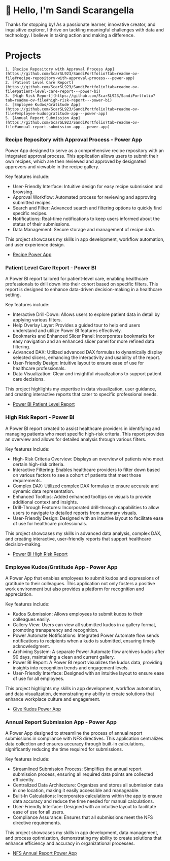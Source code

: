 
# 👋 Hello, I'm Sandi Scarangella
Thanks for stopping by! As a passionate learner, innovative creator, and inquisitive explorer, I thrive on tackling meaningful challenges with data and technology. I believe in taking action and making a difference.

# Projects
    1. [Recipe Repository with Approval Process App](https://github.com/ScarSL923/SandiPortfolio?tab=readme-ov-file#recipe-repository-with-approval-process---power-app)
    2. [Patient Level Care Report](https://github.com/ScarSL923/SandiPortfolio?tab=readme-ov-file#patient-level-care-report---power-bi)
    3. [High Risk Report](https://github.com/ScarSL923/SandiPortfolio?tab=readme-ov-file#high-risk-report---power-bi)
    4. [Employee Kudos/Gratitude App](https://github.com/ScarSL923/SandiPortfolio?tab=readme-ov-file#employee-kudosgratitude-app---power-app)
    5. [Annual Report Submission App](https://github.com/ScarSL923/SandiPortfolio?tab=readme-ov-file#annual-report-submission-app---power-app)
    
### Recipe Repository with Approval Process - Power App
Power App designed to serve as a comprehensive recipe repository with an integrated approval process. This application allows users to submit their own recipes, which are then reviewed and approved by designated approvers and viewable in the recipe gallery. 

Key features include:
- User-Friendly Interface: Intuitive design for easy recipe submission and browsing.
- Approval Workflow: Automated process for reviewing and approving submitted recipes.
- Search and Filter: Advanced search and filtering options to quickly find specific recipes.
- Notifications: Real-time notifications to keep users informed about the status of their submissions.
- Data Management: Secure storage and management of recipe data.
  
This project showcases my skills in app development, workflow automation, and user experience design.
- [Recipe Power App](https://youtu.be/Hh13ib7AfN0)

### Patient Level Care Report - Power BI
A Power BI report tailored for patient-level care, enabling healthcare professionals to drill down into their cohort based on specific filters. This report is designed to enhance data-driven decision-making in a healthcare setting. 

Key features include:
- Interactive Drill-Down: Allows users to explore patient data in detail by applying various filters.
- Help Overlay Layer: Provides a guided tour to help end users understand and utilize Power BI features effectively.
- Bookmarks and Enhanced Slicer Panel: Incorporates bookmarks for easy navigation and an enhanced slicer panel for more refined data filtering.
- Advanced DAX: Utilized advanced DAX formulas to dynamically display selected slicers, enhancing the interactivity and usability of the report.
- User-Friendly Design: Intuitive layout to ensure ease of use for healthcare professionals.
- Data Visualization: Clear and insightful visualizations to support patient care decisions.
  
This project highlights my expertise in data visualization, user guidance, and creating interactive reports that cater to specific professional needs.
- [Power BI Patient Level Report](https://youtu.be/-_dLST4bwgY)

### High Risk Report - Power BI
A Power BI report created to assist healthcare providers in identifying and managing patients who meet specific high-risk criteria. This report provides an overview and allows for detailed analysis through various filters. 

Key features include:
- High-Risk Criteria Overview: Displays an overview of patients who meet certain high-risk criteria.
- Interactive Filtering: Enables healthcare providers to filter down based on various factors to see a cohort of patients that meet those requirements.
- Complex DAX: Utilized complex DAX formulas to ensure accurate and dynamic data representation.
- Enhanced Tooltips: Added enhanced tooltips on visuals to provide additional context and insights.
- Drill-Through Features: Incorporated drill-through capabilities to allow users to navigate to detailed reports from summary visuals.
- User-Friendly Design: Designed with an intuitive layout to facilitate ease of use for healthcare professionals.
  
This project showcases my skills in advanced data analysis, complex DAX, and creating interactive, user-friendly reports that support healthcare decision-making.
- [Power BI High Risk Report](https://youtu.be/K4hFjkJi1tw)

### Employee Kudos/Gratitude App - Power App
A Power App that enables employees to submit kudos and expressions of gratitude to their colleagues. This application not only fosters a positive work environment but also provides a platform for recognition and appreciation. 

Key features include:
- Kudos Submission: Allows employees to submit kudos to their colleagues easily.
- Gallery View: Users can view all submitted kudos in a gallery format, promoting transparency and recognition.
- Power Automate Notifications: Integrated Power Automate flow sends notifications to recipients when a kudo is submitted, ensuring timely acknowledgment.
- Archiving System: A separate Power Automate flow archives kudos after 90 days, maintaining a clean and current gallery.
- Power BI Report: A Power BI report visualizes the kudos data, providing insights into recognition trends and engagement levels.
- User-Friendly Interface: Designed with an intuitive layout to ensure ease of use for all employees.

This project highlights my skills in app development, workflow automation, and data visualization, demonstrating my ability to create solutions that enhance workplace culture and engagement.
- [Give Kudos Power App](https://youtu.be/GZbGwCvSHvI)

### Annual Report Submission App - Power App
A Power App designed to streamline the process of annual report submissions in compliance with NFS directives. This application centralizes data collection and ensures accuracy through built-in calculations, significantly reducing the time required for submissions. 

Key features include:
- Streamlined Submission Process: Simplifies the annual report submission process, ensuring all required data points are collected efficiently.
- Centralized Data Architecture: Organizes and stores all submission data in one location, making it easily accessible and manageable.
- Built-In Calculations: Incorporates calculations within the app to ensure data accuracy and reduce the time needed for manual calculations.
- User-Friendly Interface: Designed with an intuitive layout to facilitate ease of use for all users.
- Compliance Assurance: Ensures that all submissions meet the NFS directive requirements.

This project showcases my skills in app development, data management, and process optimization, demonstrating my ability to create solutions that enhance efficiency and accuracy in organizational processes.
- [NFS Annual Report Power App](https://youtu.be/xyL4W19yjXk)

